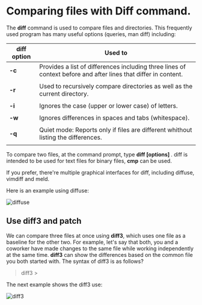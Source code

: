 # Comparing files with Diff command.

The **diff** command is used to compare files and directories. This frequently used program has many useful options (queries, man diff) including:

|diff option|                                        Used to                                                                  |
|-----------|-----------------------------------------------------------------------------------------------------------------|
|**-c**     | Provides a list of differences including three lines of context before and after lines that differ in content.  |
|           |                                                                                                                 | 
|**-r**     | Used to recursively compare directories as well as the current directory.                                       |
|           |                                                                                                                 |
|**-i**     | Ignores the case (upper or lower case) of letters.                                                              | 
|           |                                                                                                                 | 
|**-w**     | Ignores differences in spaces and tabs (whitespace).                                                            |
|           |                                                                                                                 |
|**-q**     | Quiet mode: Reports only if files are different whithout listing the differences.                               |
|           |                                                                                                                 |

To compare two files, at the command prompt, type **diff [options] <filename1><filename2>**. diff is intended to be used for text files
for binary files, **cmp** can be used.

If you prefer, there're multiple graphical interfaces for diff, including diffuse, vimdiff and meld.

Here is an example using diffuse:

![diffuse](/home/josemacevo/Documents/Development/linux_course/course_images/diffuse.png)


## Use diff3 and patch

We can compare three files at once using **diff3**, which uses one file as a baseline for the other two. For example, let's say that
both, you and a coworker have made changes to the same file while working independently at the same time. **diff3** can show the
differences based on the common file you both started with. The syntax of diff3 is as follows?

> diff3 <myfile>> <commonfile> <yourfile>

The next example shows the diff3 use:

![diff3](/home/josemacevo/Documents/Development/linux_course/course_images/diff3centos.png)

